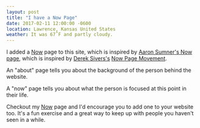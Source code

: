```yaml
---
layout: post
title: "I have a Now Page"
date: 2017-02-11 12:00:00 -0600
location: Lawrence, Kansas United States
weather: It was 67˚F and partly cloudy.
---
```


I added a [Now][] page to this site, which is inspired by [Aaron Sumner's Now page][], which is inspired by [Derek Sivers's][Derek Sivers] [Now Page Movement][]. 

An "about" page tells you about the background of the person behind the website. 

A "now" page tells you about what the person is focused at this point in their life. 

Checkout my [Now][] page and I'd encourage you to add one to your website too. It's a fun exercise and a great way to keep up with people you haven't seen in a while. 

[Aaron Sumner's Now page]: https://aaronsumner.com/posts/2016/06/now-page.html
[Derek Sivers]: https://sivers.org/now
[Now Page Movement]: http://nownownow.com/
[Now]: /now/
